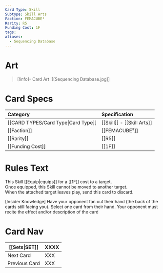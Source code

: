 ```yaml
---
Card Type: Skill
Subtype: Skill Arts
Faction: FEMACUBE³
Rarity: R5
Funding Cost: 1F
tags: 
aliases:
  - Sequencing Database
---
```

# Art

> [!info]- Card Art
> ![[Sequencing Database.jpg]]

# Card Specs

| Category | Specification| 
| :--- | :--- |
| [[CARD TYPES/Card Type\|Card Type]] | [[Skill]] - [[Skill Arts]] |  
| [[Faction]] | [[FEMACUBE³]] |  
| [[Rarity]] | [[R5]] |  
| [[Funding Cost]] | [[1F]] |  

# Rules Text  

This Skill [[Equip|equips]] for a [[1F]] cost to a target.  
Once equipped, this Skill cannot be moved to another target.  
When the attached target leaves play, send this card to discard.  

[Insider Knowledge] 
Have your opponent fan out their hand (the back of the cards still facing you). 
Select one card from their hand. Your opponent must recite the effect and/or description of the card

# Card Nav

| [[Sets\|SET]]           | XXXX |
| ------------- | ------------------------------ |
| Next Card     | XXX |
| Previous Card | XXX |


